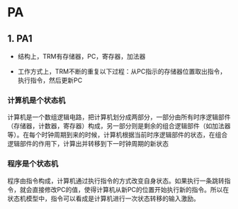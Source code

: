 # PA
## 1. PA1
* 结构上，TRM有存储器，PC，寄存器，加法器

* 工作方式上，TRM不断的重复以下过程：从PC指示的存储器位置取出指令，执行指令，然后更新PC

### 计算机是个状态机

计算机是一个数组逻辑电路，把计算机划分成两部分，一部分由所有时序逻辑部件（存储器，计数器，寄存器）构成，另一部分则是剩余的组合逻辑部件（如加法器等）。在每个时钟周期到来的时候，计算机根据当前时序逻辑部件的状态，在组合逻辑部件的作用下，计算出并转移到下一时钟周期的新状态

### 程序是个状态机

程序由指令构成，计算机通过执行指令的方式改变自身状态。如果执行一条跳转指令，就会直接修改PC的值，使得计算机从新PC的位置开始执行新的指令。所以在状态机模型中，指令可以看成是计算机进行一次状态转移的输入激励。
